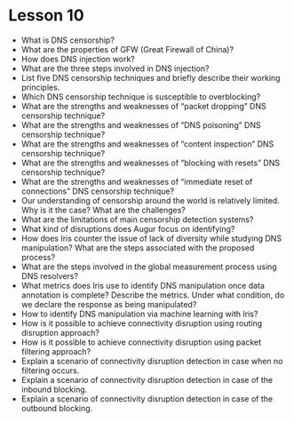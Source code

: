 # Lesson 10

* What is DNS censorship?
* What are the properties of GFW (Great Firewall of China)?
* How does DNS injection work?
* What are the three steps involved in DNS injection?
* List five DNS censorship techniques and briefly describe their working
principles.
* Which DNS censorship technique is susceptible to overblocking?
* What are the strengths and weaknesses of “packet dropping” DNS censorship
technique?
* What are the strengths and weaknesses of “DNS poisoning” DNS censorship
technique?
* What are the strengths and weaknesses of “content inspection” DNS censorship
technique?
* What are the strengths and weaknesses of “blocking with resets” DNS censorship
technique?
* What are the strengths and weaknesses of “immediate reset of connections” DNS
censorship technique?
* Our understanding of censorship around the world is relatively limited. Why is
it the case? What are the challenges?
* What are the limitations of main censorship detection systems?
* What kind of disruptions does Augur focus on identifying?
* How does Iris counter the issue of lack of diversity while studying DNS
manipulation? What are the steps associated with the proposed process?
* What are the steps involved in the global measurement process using DNS
resolvers?
* What metrics does Iris use to identify DNS manipulation once data annotation
is complete? Describe the metrics. Under what condition, do we declare the
response as being manipulated?
* How to identify DNS manipulation via machine learning with Iris?
* How is it possible to achieve connectivity disruption using routing disruption
approach?
* How is it possible to achieve connectivity disruption using packet filtering
approach?
* Explain a scenario of connectivity disruption detection in case when no
filtering occurs.
* Explain a scenario of connectivity disruption detection in case of the inbound
blocking.
* Explain a scenario of connectivity disruption detection in case of the
outbound blocking.